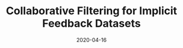 ---
title: 'Collaborative Filtering for Implicit Feedback Datasets'
date: 2020-04-16
permalink: /paper_review/2020/04/16/Collaborative_Filtering_for_Implicit_Feedback_Datasets
category:
  - review
---